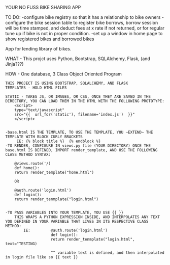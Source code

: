 YOUR NO FUSS BIKE SHARING APP 


TO DO:
-configure bike registry so that it has a relationship to bike owners
-configure the bike session table to register bike borrows, borrow session will be time stamped, and deduct fees at x rate if not returned, or for regular tune up if bike is not in proper condition.
-set up a window in home page to show registered bikes and borrowed bikes

App for lending library of bikes.

WHAT - This projct uses Python, Bootstrap, SQLAlchemy, Flask, (and Jinja???)

HOW - One database, 3 Class Object Oriented Program

    THIS PROJECT IS USING BOOTSTRAP, SQLALCHEMY, AND FLASK
    TEMPLATES - HOLD HTML FILES

    STATIC - TAKES JS, OR IMAGES, OR CSS, ONCE THEY ARE SAVED IN THE DIRECTORY, YOU CAN LOAD THEM IN THE HTML WITH THE FOLLOWING PROTOTYPE: 
        <script>
        type="text/javascript"
        src="{{  url_for('static'), filename='index.js')  }}"
        </script>
    

    -base.html IS THE TEMPLATE, TO USE THE TEMPLATE, YOU ~EXTEND~ THE TEMPLATE WITH BLOCK CURLY BRACKETS
         IE: {% block title %}  {% endblock %}
    -TO RENDER, CONFIGURE IN views.py file (YOUR DIRECTORY) ONCE THE base.html IS DEFINED, IMPORT render_template, AND USE THE FOLLOWING CLASS METHOD SYNTAX:

        @views.route('/)
        def home():
        return render_template("home.html")

        OR

        @auth.route('login.html')
        def login():
        return render_tenmplate("login.html")

    
    -TO PASS VARIABLES INTO YOUR TEMPLATE, YOU USE {{ }}
        THIS WRAPS A PYTHON EXPRESSION INSIDE, AND INTERPOLATES ANY TEXT YOU DEFINED IN YOUR VARIABLE THAT LIVES IN ITS RESPECTIVE CLASS METHOD:
            IE:         @auth.route('login.html')
                        def login():
                        return render_tenmplate("login.html", text="TESTING)

                        ^^ variable text is defined, and then interpolated in login file like so {{ text }}

    
    
    
    
    
    
    
    
    
    
    
    
    
    
    
    
    
    
    
    
    
    
    
    
    
    



